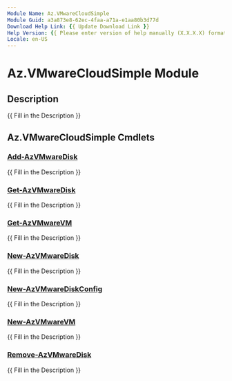 ```yaml
---
Module Name: Az.VMwareCloudSimple
Module Guid: a3a873e8-62ec-4faa-a71a-e1aa80b3d77d
Download Help Link: {{ Update Download Link }}
Help Version: {{ Please enter version of help manually (X.X.X.X) format }}
Locale: en-US
---
```


# Az.VMwareCloudSimple Module
## Description
{{ Fill in the Description }}

## Az.VMwareCloudSimple Cmdlets
### [Add-AzVMwareDisk](Add-AzVMwareDisk.md)
{{ Fill in the Description }}

### [Get-AzVMwareDisk](Get-AzVMwareDisk.md)
{{ Fill in the Description }}

### [Get-AzVMwareVM](Get-AzVMwareVM.md)
{{ Fill in the Description }}

### [New-AzVMwareDisk](New-AzVMwareDisk.md)
{{ Fill in the Description }}

### [New-AzVMwareDiskConfig](New-AzVMwareDiskConfig.md)
{{ Fill in the Description }}

### [New-AzVMwareVM](New-AzVMwareVM.md)
{{ Fill in the Description }}

### [Remove-AzVMwareDisk](Remove-AzVMwareDisk.md)
{{ Fill in the Description }}

